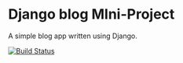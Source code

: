 # Django blog MIni-Project

A simple blog app written using Django.

[![Build Status](https://travis-ci.org/Rahmenordnung/django_blog.svg?branch=master)](https://travis-ci.org/Rahmenordnung/django_blog)